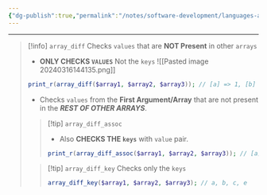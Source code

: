 ```yaml
---
{"dg-publish":true,"permalink":"/notes/software-development/languages-and-frameworks/web-development/backend/php/01-procedural/08-arrays/10-array-diff/","tags":["programming","php","webdevelopment","backend"],"created":"2025-07-13T15:24:51.416+08:00"}
---
```



--- 
> [!info] `array_diff`
>  Checks `values` that are __NOT Present__ in other `arrays`
>  - __ONLY CHECKS `VALUES`__ Not the `keys`
>  ![[Pasted image 20240316144135.png]]
>  ```php
> print_r(array_diff($array1, $array2, $array3)); // [a] => 1, [b] => 2
>  ```
>  - Checks `values` from the __First Argument/Array__ that are not present in the ___REST OF OTHER ARRAYS___.
>> [!tip] `array_diff_assoc`
>> - Also __CHECKS THE `keys`__ with `value` pair.
>>
>> ```php
>> print_r(array_diff_assoc($array1, $array2, $array3)); // [a] => 1, [b] => 2, [c] => 3, [d] => 4, [e] => 5
>> ```
>> 
>
>> [!tip] `array_diff_key`
>>Checks only the `keys`
>>```php
>>array_diff_key($array1, $array2, $array3); // a, b, c, e
>>```


